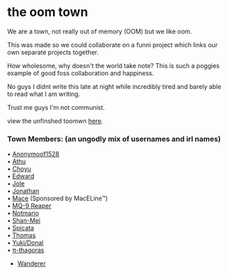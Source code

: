 # the oom town

We are a town, not really out of memory (OOM) but we like oom.

This was made so we could collaborate on a funni project which links our own separate projects together.

How wholesome, why doesn't the world take note? This is such a poggies example of good foss collaboration and happiness.

No guys I didnt write this late at night while incredibly tired and barely able to read what I am writing.

Trust me guys I'm not communist.

view the unfinshed toomwn [here](https://the-toomwn.github.io/town-interactive/).

### Town Members: (an ungodly mix of usernames and irl names)
• [Anonymoof1528](https://anonymoof1528.github.io/into-the-shadow-garten/)  
• [Athu](https://super-cookies.github.io/duk/)  
• [Choyu](https://grimreaper2654.github.io/Notes/content/notes/cringe.html)  
• [Edward](https://edsobsidiannotes.netlify.app/)  
• [Jole](https://rubver16.github.io/joles-notes/)  
• [Jonathan](https://nottaro.github.io/notes-dump/)  
• [Mace](https://macesnotes.netlify.app/) (Sponsored by MacELine™)<br>
• [MQ-9 Reaper](https://grim4reaper.github.io/Year11Notes/)  
• [Notmario](https://notmario.github.io/thenotes/)  
• [Shan-Mei](https://shan-mei.github.io/shanmeis-notes/)  
• [Spicata](https://spicata.github.io/)  
• [Thomas](https://nottacoz.github.io/jacaranda/)  
• [Yuki/Donal](https://harzavad.github.io/the-merchant/)  
• [π-thagoras](https://pi-thagoras.github.io/the-chicken-pen/)  
- [Wanderer](https://rewind789.github.io/wanderer-archive/)
